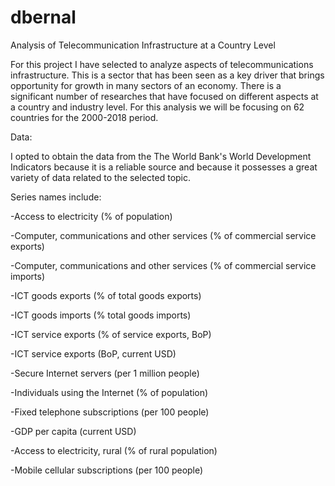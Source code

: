 # dbernal
Analysis of Telecommunication Infrastructure at a Country Level

For this project I have selected to analyze aspects of telecommunications infrastructure. This is a sector that has been seen as a key driver that brings opportunity for growth in many sectors of an economy. There is a significant number of researches that have focused on different aspects at a country and industry level. For this analysis we will be focusing on 62 countries for the 2000-2018 period.

Data:

I opted to obtain the data from the The World Bank's World Development Indicators because it is a reliable source and because it possesses a great variety of data related to the selected topic.

Series names include:

-Access to electricity (% of population)

-Computer, communications and other services (% of commercial service exports)

-Computer, communications and other services (% of commercial service imports)

-ICT goods exports (% of total goods exports)

-ICT goods imports (% total goods imports)

-ICT service exports (% of service exports, BoP)

-ICT service exports (BoP, current USD)

-Secure Internet servers (per 1 million people)

-Individuals using the Internet (% of population)

-Fixed telephone subscriptions (per 100 people)

-GDP per capita (current USD)

-Access to electricity, rural (% of rural population)

-Mobile cellular subscriptions (per 100 people)

